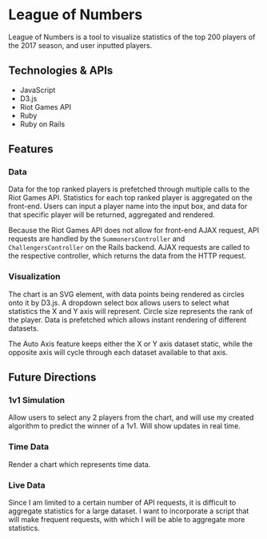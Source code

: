# League of Numbers

League of Numbers is a tool to visualize statistics of the top 200 players of the 2017 season, and user inputted players.


## Technologies & APIs
* JavaScript
* D3.js
* Riot Games API
* Ruby
* Ruby on Rails


## Features

### Data

Data for the top ranked players is prefetched through multiple calls to the Riot Games API. Statistics for each top ranked player is aggregated on the front-end. Users can input a player name into the input box, and data for that specific player will be returned, aggregated and rendered.

Because the Riot Games API does not allow for front-end AJAX request, API requests are handled by the `SummonersController` and `ChallengersController` on the Rails backend. AJAX requests are called to the respective controller, which returns the data from the HTTP request.

### Visualization

The chart is an SVG element, with data points being rendered as circles onto it by D3.js. A dropdown select box allows users to select what statistics the X and Y axis will represent. Circle size represents the rank of the player. Data is prefetched which allows instant rendering of different datasets.

The Auto Axis feature keeps either the X or Y axis dataset static, while the opposite axis will cycle through each dataset available to that axis.

## Future Directions

### 1v1 Simulation

Allow users to select any 2 players from the chart, and will use my created algorithm to predict the winner of a 1v1. Will show updates in real time.

### Time Data

Render a chart which represents time data.

### Live Data

Since I am limited to a certain number of API requests, it is difficult to aggregate statistics for a large dataset. I want to incorporate a script that will make frequent requests, with which I will be able to aggregate more statistics.
